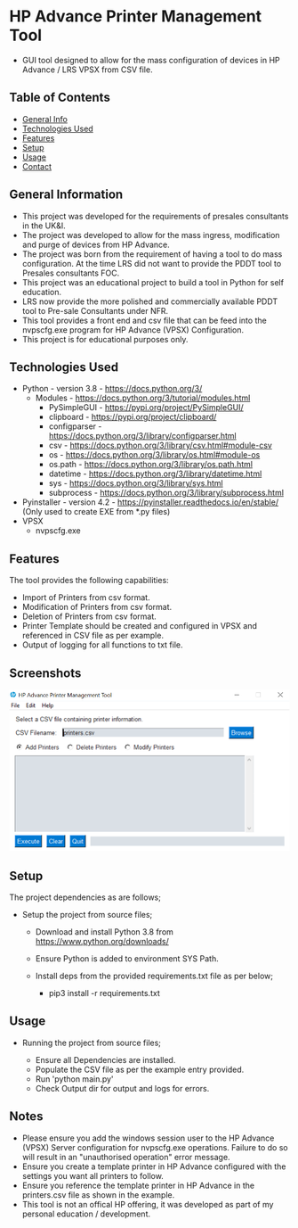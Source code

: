 # HP Advance Printer Management Tool
 - GUI tool designed to allow for the mass configuration of devices in HP Advance / LRS VPSX from CSV file. 

## Table of Contents
* [General Info](#general-information)
* [Technologies Used](#technologies-used)
* [Features](#features)
* [Setup](#setup)
* [Usage](#usage)
* [Contact](#contact)

## General Information
- This project was developed for the requirements of presales consultants in the UK&I.
- The project was developed to allow for the mass ingress, modification and purge of devices from HP Advance.
- The project was born from the requirement of having a tool to do mass configuration. At the time LRS did not want to provide the PDDT tool to Presales consultants FOC.
- This project was an educational project to build a tool in Python for self education. 
- LRS now provide the more polished and commercially available PDDT tool to Pre-sale Consultants under NFR.
- This tool provides a front end and csv file that can be feed into the nvpscfg.exe program for HP Advance (VPSX) Configuration.  
- This project is for educational purposes only. 

## Technologies Used
- Python - version 3.8 - https://docs.python.org/3/
    - Modules - https://docs.python.org/3/tutorial/modules.html
        - PySimpleGUI - https://pypi.org/project/PySimpleGUI/
        - clipboard - https://pypi.org/project/clipboard/
        - configparser - https://docs.python.org/3/library/configparser.html
        - csv - https://docs.python.org/3/library/csv.html#module-csv
        - os - https://docs.python.org/3/library/os.html#module-os
        - os.path - https://docs.python.org/3/library/os.path.html
        - datetime - https://docs.python.org/3/library/datetime.html
        - sys -  https://docs.python.org/3/library/sys.html
        - subprocess - https://docs.python.org/3/library/subprocess.html
- Pyinstaller - version 4.2 - https://pyinstaller.readthedocs.io/en/stable/ (Only used to create EXE from *.py files)
- VPSX
    - nvpscfg.exe

## Features
The tool provides the following capabilities:

- Import of Printers from csv format.
- Modification of Printers from csv format.
- Deletion of Printers from csv format.
- Printer Template should be created and configured in VPSX and referenced in CSV file as per example. 
- Output of logging for all functions to txt file.

## Screenshots
![Example screenshot](./img/screenshot.png)

## Setup
The project dependencies as are follows;

* Setup the project from source files;

    - Download and install Python 3.8 from https://www.python.org/downloads/

    - Ensure Python is added to environment SYS Path.

    - Install deps from the provided requirements.txt file as per below;
 
        - pip3 install -r requirements.txt

## Usage
* Running the project from source files;

    - Ensure all Dependencies are installed.
    - Populate the CSV file as per the example entry provided. 
    - Run 'python main.py'
    - Check Output dir for output and logs for errors. 

## Notes
* Please ensure you add the windows session user to the HP Advance (VPSX) Server configuration for nvpscfg.exe operations. Failure to do so will result in an "unauthorised operation" error message.
* Ensure you create a template printer in HP Advance configured with the settings you want all printers to follow. 
* Ensure you reference the template printer in HP Advance in the printers.csv file as shown in the example. 
* This tool is not an offical HP offering, it was developed as part of my personal education / development.
